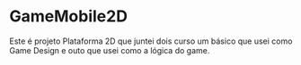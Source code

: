 # GameMobile2D
Este é projeto Plataforma 2D que juntei dois curso um básico que usei como Game Design e outo que usei como a lógica do game.
